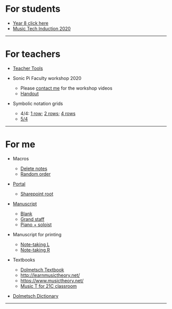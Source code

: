 
<!--

# Learning

* [Sonic Pi resources](http://ereed.gitbook.io)
* [View repo](https://github.com/MrReedSWCHS/mrreedswchs.github.io)

-->


# For students

* [Year 8 click here](https://swchsmusic.gitbook.io/y8-music/)
* [Music Tech Induction 2020](induction2020/index.html)



<hr>

# For teachers

* [Teacher Tools](/teacher-tools)

* Sonic Pi Faculty workshop 2020
	* Please [contact me](mailto:ereed@swchs.net) for the workshop videos
	* [Handout](handout.html)

* Symbolic notation grids
	* 4/4: [1 row](symbolic/symbolic8s.htm); [2 rows](symbolic/symbolic8s_2.htm); [4 rows](symbolic/symbolic8s_4.htm)
	* [5/4](symbolic/symbolic54.htm)


<hr>

# For me

* Macros
	* [Delete notes](macros\del_notes.txt)
	* [Random order](macros\shuffle_slides.txt)
* [Portal](https://portal.office.com)
  * [Sharepoint root](https://swchs365.sharepoint.com/sites/MusicDepartment/Shared%20Documents/Forms/AllItems.aspx)
* [Manuscript](https://www.dolmetsch.com/manuscriptpaper.htm)
	* [Blank](https://www.dolmetsch.com/blankmanuscript6portwiderule.pdf)
	* [Grand staff](https://www.dolmetsch.com/blankmanuscriptpiano4large.pdf)
	* [Piano + soloist](http://www.musicsheaf.com/cgi-bin/mspaper?name=blank3x4&type=pdf)
* Manuscript for printing
	* [Note-taking L](http://www.musicsheaf.com/cgi-bin/mspaper?name=theoryr12&type=pdf)
	* [Note-taking R](http://www.musicsheaf.com/paper/theoryl12/index-big.html)

* Textbooks
	* [Dolmetsch Textbook](https://www.dolmetsch.com/theoryintro.htm)
	* <http://learnmusictheory.net/>
	* <https://www.musictheory.net/>
	* [Music T for 21C classroom](https://musictheory.pugetsound.edu/mt21c/ExamplesWithAugmentedSixthChords.html)
	
* [Dolmetsch Dictionary](https://www.dolmetsch.com/theoryindex.htm)

<hr>

